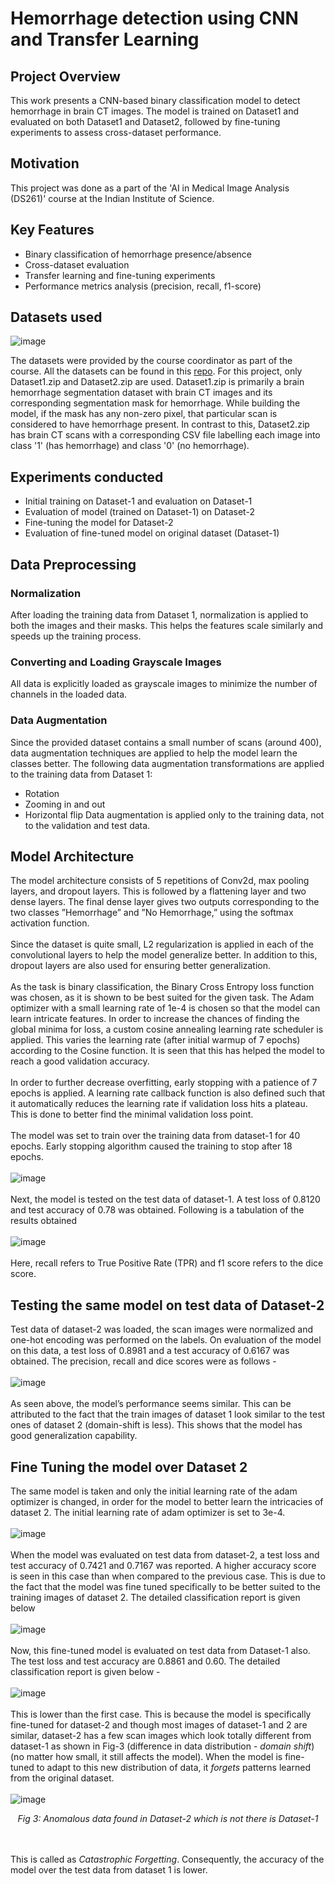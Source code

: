 # Hemorrhage detection using CNN and Transfer Learning

## Project Overview
This work presents a CNN-based binary classification model to detect hemorrhage in brain CT images. The model is trained on Dataset1 and evaluated on both Dataset1 and Dataset2, followed by fine-tuning experiments to assess cross-dataset performance.

## Motivation
This project was done as a part of the 'AI in Medical Image Analysis (DS261)' course at the Indian Institute of Science.

## Key Features

+ Binary classification of hemorrhage presence/absence
+ Cross-dataset evaluation
+ Transfer learning and fine-tuning experiments
+ Performance metrics analysis (precision, recall, f1-score)



## Datasets used
![image](https://github.com/user-attachments/assets/98e4944e-f148-4635-9c37-ac600e826e3c)

The datasets were provided by the course coordinator as part of the course. All the datasets can be found in this [repo](https://github.com/Saumya4321/DL261-class-Datasets). For this project, only Dataset1.zip and Dataset2.zip are used. Dataset1.zip is primarily a brain hemorrhage segmentation dataset with brain CT images and its corresponding segmentation mask for hemorrhage. While building the model, if the mask has any non-zero pixel, that particular scan is considered to have hemorrhage present. In contrast to this, Dataset2.zip has brain CT scans with a corresponding CSV file labelling each image into class '1' (has hemorrhage) and class '0' (no hemorrhage). 

## Experiments conducted

+ Initial training on Dataset-1 and evaluation on Dataset-1
+ Evaluation of model (trained on Dataset-1) on Dataset-2
+ Fine-tuning the model for Dataset-2
+ Evaluation of fine-tuned model on original dataset (Dataset-1)

## Data Preprocessing
### Normalization
After loading the training data from Dataset 1, normalization is applied to both the images
and their masks. This helps the features scale similarly and speeds up the training process.
### Converting and Loading Grayscale Images
All data is explicitly loaded as grayscale images to minimize the number of channels in the
loaded data.
### Data Augmentation
Since the provided dataset contains a small number of scans (around 400), data augmentation
techniques are applied to help the model learn the classes better. The following data
augmentation transformations are applied to the training data from Dataset 1:
+ Rotation
+ Zooming in and out
+ Horizontal flip
Data augmentation is applied only to the training data, not to the validation and test data.

## Model Architecture
The model architecture consists of 5 repetitions of Conv2d, max pooling layers, and dropout
layers. This is followed by a flattening layer and two dense layers. The final dense layer gives
two outputs corresponding to the two classes ”Hemorrhage” and ”No Hemorrhage,” using
the softmax activation function.
<br>
<br>
Since the dataset is quite small, L2 regularization is applied in each of the convolutional
layers to help the model generalize better. In addition to this, dropout layers are also used
for ensuring better generalization.
<br>
<br>
As the task is binary classification, the Binary Cross Entropy loss function was chosen, as
it is shown to be best suited for the given task. The Adam optimizer with a small learning
rate of 1e-4 is chosen so that the model can learn intricate features. In order to increase
the chances of finding the global minima for loss, a custom cosine annealing learning rate
scheduler is applied. This varies the learning rate (after initial warmup of 7 epochs) according
to the Cosine function. It is seen that this has helped the model to reach a good validation
accuracy.
<br>
<br>
In order to further decrease overfitting, early stopping with a patience of 7 epochs is
applied. A learning rate callback function is also defined such that it automatically reduces
the learning rate if validation loss hits a plateau. This is done to better find the minimal
validation loss point.
<br>
<br>
The model was set to train over the training data from dataset-1 for 40 epochs. Early
stopping algorithm caused the training to stop after 18 epochs.
<br>
<br>
![image](https://github.com/user-attachments/assets/8cd235e6-e9e8-4484-bdee-6975a6c5857e)
<br>
<br>
Next, the model is tested on the test data of dataset-1. A test loss of 0.8120 and test
accuracy of 0.78 was obtained. Following is a tabulation of the results obtained
<br>
<br>
![image](https://github.com/user-attachments/assets/ba1732aa-a71a-45cc-a9c1-8f2330458f14)
<br>
<br>
Here, recall refers to True Positive Rate (TPR) and f1 score refers to the dice score.

## Testing the same model on test data of Dataset-2
Test data of dataset-2 was loaded,
the scan images were normalized and one-hot encoding was performed on the labels. On
evaluation of the model on this data, a test loss of 0.8981 and a test accuracy of 0.6167 was
obtained. The precision, recall and dice scores were as follows -
<br>
<br>
![image](https://github.com/user-attachments/assets/79414028-55ac-40a3-9183-5c17dacc62cc)
<br>
<br>
As seen above, the model’s performance seems similar. This can be attributed to the fact
that the train images of dataset 1 look similar to the test ones of dataset 2 (domain-shift is less). This shows that the model has good generalization capability.


## Fine Tuning the model over Dataset 2
The same model is taken and only the initial learning rate of the adam optimizer is changed,
in order for the model to better learn the intricacies of dataset 2. The initial learning rate
of adam optimizer is set to 3e-4.
<br>
<br>
![image](https://github.com/user-attachments/assets/22afc6ae-a7db-49f1-a4ed-49fc7eb33fea)
<br>
<br>
When the model was evaluated on test data from dataset-2, a test loss and test accuracy
of 0.7421 and 0.7167 was reported. A higher accuracy score is seen in this case than when
compared to the previous case. This is due to the fact that the model was fine tuned
specifically to be better suited to the training images of dataset 2.
The detailed classification report is given below
<br>
<br>
![image](https://github.com/user-attachments/assets/6443a934-e8bb-4ad5-a268-47fb705bfd43)
<br>
<br>
Now, this fine-tuned model is evaluated on test data from Dataset-1 also. The test loss
and test accuracy are 0.8861 and 0.60. The detailed classification report is given below -
<br>
<br>
![image](https://github.com/user-attachments/assets/58d66790-c323-4b4b-9933-e24e08a7338d)
<br>
<br>
This is lower than the first case. This is because the model is specifically fine-tuned for
dataset-2 and though most images of dataset-1 and 2 are similar, dataset-2 has a few scan images which look totally different from dataset-1 as shown in Fig-3 (difference in data distribution - *domain shift*)(no matter how small, it still affects the model).
When the model is fine-tuned to adapt to this new distribution of data, it *forgets* patterns learned from the original dataset. 
<br>
<br>
![image](https://github.com/user-attachments/assets/bd765ae0-1909-4edb-a352-23b69a0250b3)
<p align=center><em>Fig 3: Anomalous data found in Dataset-2 which is not there is Dataset-1</em></p>
<br>
<br>
This is called as <em>Catastrophic Forgetting</em>. Consequently, the accuracy of the model over the test data from
dataset 1 is lower.






